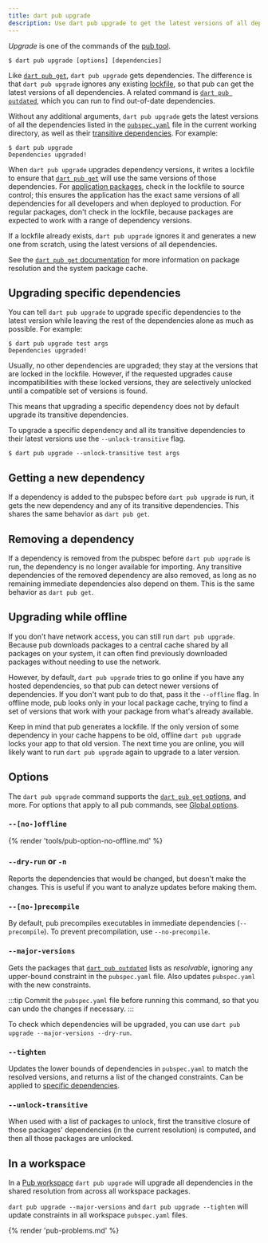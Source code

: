 ```yaml
---
title: dart pub upgrade
description: Use dart pub upgrade to get the latest versions of all dependencies used by your Dart app.
---
```


_Upgrade_ is one of the commands of the [pub tool](/tools/pub/cmd).

```plaintext
$ dart pub upgrade [options] [dependencies]
```

Like [`dart pub get`](/tools/pub/cmd/pub-get),
`dart pub upgrade` gets dependencies.
The difference is that `dart pub upgrade` ignores any existing
[lockfile](/tools/pub/glossary#lockfile),
so that pub can get the latest versions of all dependencies.
A related command is [`dart pub outdated`](/tools/pub/cmd/pub-outdated),
which you can run to find out-of-date dependencies.

Without any additional arguments, `dart pub upgrade` gets the latest
versions of all the dependencies listed in the
[`pubspec.yaml`](/tools/pub/pubspec) file in the current working
directory, as well as their [transitive
dependencies](/tools/pub/glossary#transitive-dependency).
For example:

```console
$ dart pub upgrade
Dependencies upgraded!
```

When `dart pub upgrade` upgrades dependency versions, it writes a lockfile to ensure that
[`dart pub get`](/tools/pub/cmd/pub-get) will use the same versions of those
dependencies. For [application packages][], check in the lockfile to
source control; this ensures the application has the exact same
versions of all dependencies for all developers and when deployed to
production. For regular packages, don't check in the lockfile,
because packages are expected to work with a range of dependency versions.

If a lockfile already exists, `dart pub upgrade` ignores it and generates a new
one from scratch, using the latest versions of all dependencies.

See the [`dart pub get` documentation](/tools/pub/cmd/pub-get) for more information
on package resolution and the system package cache.

[application packages]: /tools/pub/glossary#application-package

## Upgrading specific dependencies

You can tell `dart pub upgrade` to upgrade specific dependencies to the
latest version while leaving the rest of the dependencies alone as much as
possible. For example:

```console
$ dart pub upgrade test args
Dependencies upgraded!
```

Usually, no other dependencies are upgraded; they stay at the
versions that are locked in the lockfile. However, if the requested upgrades
cause incompatibilities with these locked versions, they are selectively
unlocked until a compatible set of versions is found.

This means that upgrading a specific dependency does not by default upgrade its
transitive dependencies.

To upgrade a specific dependency and all its transitive dependencies to their
latest versions use the `--unlock-transitive` flag.

```console
$ dart pub upgrade --unlock-transitive test args
```


## Getting a new dependency

If a dependency is added to the pubspec before `dart pub upgrade` is run,
it gets the new dependency and any of its transitive dependencies.
This shares the same behavior as `dart pub get`.


## Removing a dependency

If a dependency is removed from the pubspec before `dart pub upgrade` is run,
the dependency is no longer available for importing.
Any transitive dependencies of the removed dependency are also removed,
as long as no remaining immediate dependencies also depend on them.
This is the same behavior as `dart pub get`.

## Upgrading while offline

If you don't have network access, you can still run `dart pub upgrade`.
Because pub downloads packages to a central cache shared by all packages
on your system, it can often find previously downloaded packages
without needing to use the network.

However, by default, `dart pub upgrade` tries to go online if you
have any hosted dependencies,
so that pub can detect newer versions of dependencies.
If you don't want pub to do that, pass it the `--offline` flag.
In offline mode, pub looks only in your local package cache,
trying to find a set of versions that work with your package from what's already
available.

Keep in mind that pub generates a lockfile. If the
only version of some dependency in your cache happens to be old,
offline `dart pub upgrade` locks your app to that old version.
The next time you are online, you will likely want to
run `dart pub upgrade` again to upgrade to a later version.

## Options

The `dart pub upgrade` command supports the
[`dart pub get` options](/tools/pub/cmd/pub-get#options), and more.
For options that apply to all pub commands, see
[Global options](/tools/pub/cmd#global-options).

### `--[no-]offline`

{% render 'tools/pub-option-no-offline.md' %}

### `--dry-run` or `-n`

Reports the dependencies that would be changed,
but doesn't make the changes. This is useful if you
want to analyze updates before making them.

### `--[no-]precompile`

By default, pub precompiles executables
in immediate dependencies (`--precompile`).
To prevent precompilation, use `--no-precompile`.

### `--major-versions`

Gets the packages that [`dart pub outdated`][] lists as _resolvable_,
ignoring any upper-bound constraint in the `pubspec.yaml` file.
Also updates `pubspec.yaml` with the new constraints.

[`dart pub outdated`]: /tools/pub/cmd/pub-outdated

:::tip
Commit the `pubspec.yaml` file before running this command,
so that you can undo the changes if necessary.
:::

To check which dependencies will be upgraded,
you can use `dart pub upgrade --major-versions --dry-run`.

### `--tighten`

Updates the lower bounds of dependencies in `pubspec.yaml` to match the
resolved versions, and returns a list of the changed constraints. 
Can be applied to [specific dependencies](#upgrading-specific-dependencies).  

### `--unlock-transitive`

When used with a list of packages to unlock, first the transitive closure of
those packages' dependencies (in the current resolution) is computed,
and then all those packages are unlocked.

## In a workspace

In a [Pub workspace](/tools/pub/workspaces) `dart pub upgrade` will
upgrade all dependencies in the shared resolution from across all workspace
packages.

`dart pub upgrade --major-versions` and `dart pub upgrade --tighten` will update
constraints in all workspace `pubspec.yaml` files.

{% render 'pub-problems.md' %}

